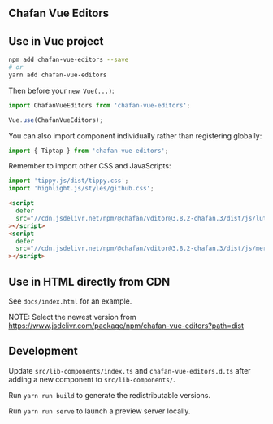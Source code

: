 ## Chafan Vue Editors


## Use in Vue project

```bash
npm add chafan-vue-editors --save
# or
yarn add chafan-vue-editors
```

Then before your `new Vue(...)`:

```typescript
import ChafanVueEditors from 'chafan-vue-editors';

Vue.use(ChafanVueEditors);
```

You can also import component individually rather than registering globally:

```typescript
import { Tiptap } from 'chafan-vue-editors';
```

Remember to import other CSS and JavaScripts:

```ts
import 'tippy.js/dist/tippy.css';
import 'highlight.js/styles/github.css';
```

```html
<script
  defer
  src="//cdn.jsdelivr.net/npm/@chafan/vditor@3.8.2-chafan.3/dist/js/lute/lute.min.js"
></script>
<script
  defer
  src="//cdn.jsdelivr.net/npm/@chafan/vditor@3.8.2-chafan.3/dist/js/mermaid/mermaid.min.js"
></script>
```

## Use in HTML directly from CDN

See `docs/index.html` for an example.

NOTE: Select the newest version from https://www.jsdelivr.com/package/npm/chafan-vue-editors?path=dist

## Development

Update `src/lib-components/index.ts` and `chafan-vue-editors.d.ts` after adding a new component to `src/lib-components/`.

Run `yarn run build` to generate the redistributable versions.

Run `yarn run serve` to launch a preview server locally.